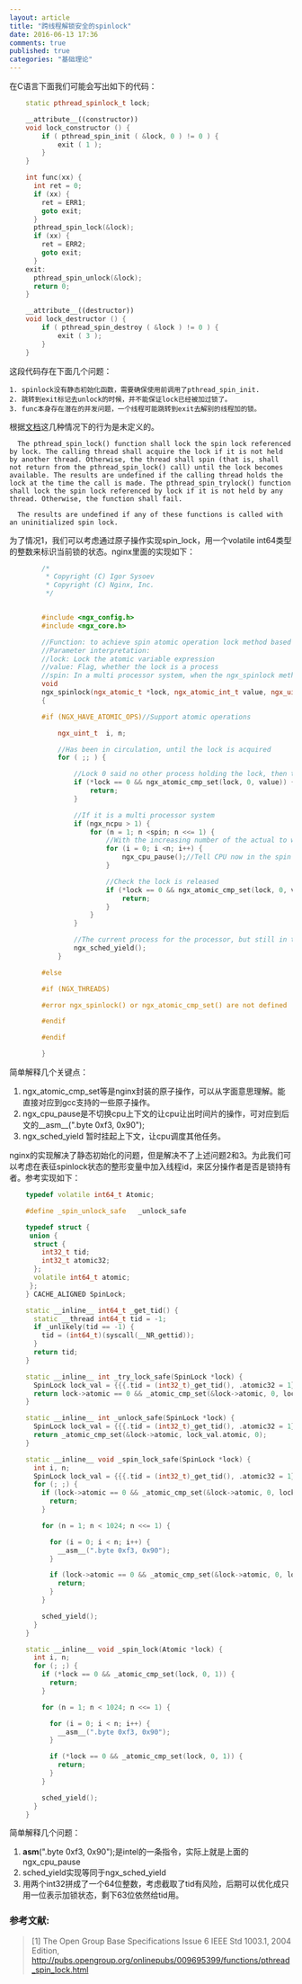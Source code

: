 ```yaml
---
layout: article
title: "跨线程解锁安全的spinlock"
date: 2016-06-13 17:36
comments: true
published: true
categories: "基础理论"
---
```



  在C语言下面我们可能会写出如下的代码：

```c++
	static pthread_spinlock_t lock;

	__attribute__((constructor))
	void lock_constructor () {
	    if ( pthread_spin_init ( &lock, 0 ) != 0 ) {
	        exit ( 1 );
	    }
	}

	int func(xx) {
	  int ret = 0;
	  if (xx) {
	    ret = ERR1;
	    goto exit;
	  }
	  pthread_spin_lock(&lock);
	  if (xx) {
	    ret = ERR2;
	    goto exit;
	  }
	exit:
	  pthread_spin_unlock(&lock);
	  return 0;
	}

	__attribute__((destructor))
	void lock_destructor () {
	    if ( pthread_spin_destroy ( &lock ) != 0 ) {
	        exit ( 3 );
	    }
	}

```

  这段代码存在下面几个问题：

  	1. spinlock没有静态初始化函数，需要确保使用前调用了pthread_spin_init.
  	2. 跳转到exit标记去unlock的时候，并不能保证lock已经被加过锁了。
  	3. func本身存在潜在的并发问题，一个线程可能跳转到exit去解别的线程加的锁。

  根据[文档][1]这几种情况下的行为是未定义的。


	  The pthread_spin_lock() function shall lock the spin lock referenced by lock. The calling thread shall acquire the lock if it is not held by another thread. Otherwise, the thread shall spin (that is, shall not return from the pthread_spin_lock() call) until the lock becomes available. The results are undefined if the calling thread holds the lock at the time the call is made. The pthread_spin_trylock() function shall lock the spin lock referenced by lock if it is not held by any thread. Otherwise, the function shall fail.

	  The results are undefined if any of these functions is called with an uninitialized spin lock.

  为了情况1，我们可以考虑通过原子操作实现spin_lock，用一个volatile int64类型的整数来标识当前锁的状态。nginx里面的实现如下：


```c++
	    /*
	     * Copyright (C) Igor Sysoev
	     * Copyright (C) Nginx, Inc.
	     */


	    #include <ngx_config.h>
	    #include <ngx_core.h>

	    //Function: to achieve spin atomic operation lock method based on ngx_spinlock
	    //Parameter interpretation:
	    //lock: Lock the atomic variable expression
	    //value: Flag, whether the lock is a process
	    //spin: In a multi processor system, when the ngx_spinlock method did not get the lock, the current process in a scheduling kernel in the waiting for the other processors to release the lock time
	    void
	    ngx_spinlock(ngx_atomic_t *lock, ngx_atomic_int_t value, ngx_uint_t spin)
	    {

	    #if (NGX_HAVE_ATOMIC_OPS)//Support atomic operations

	        ngx_uint_t  i, n;

	        //Has been in circulation, until the lock is acquired
	        for ( ;; ) {

	            //Lock 0 said no other process holding the lock, then the lock value indicates the current process holding the lock is set to value parameters
	            if (*lock == 0 && ngx_atomic_cmp_set(lock, 0, value)) {
	                return;
	            }

	            //If it is a multi processor system
	            if (ngx_ncpu > 1) {
	                for (n = 1; n <spin; n <<= 1) {
	                    //With the increasing number of the actual to wait, inspection interval and lock more
	                    for (i = 0; i <n; i++) {
	                        ngx_cpu_pause();//Tell CPU now in the spin lock wait state
	                    }

	                    //Check the lock is released
	                    if (*lock == 0 && ngx_atomic_cmp_set(lock, 0, value)) {
	                        return;
	                    }
	                }
	            }

	            //The current process for the processor, but still in the executable state
	            ngx_sched_yield();
	        }

	    #else

	    #if (NGX_THREADS)

	    #error ngx_spinlock() or ngx_atomic_cmp_set() are not defined !

	    #endif

	    #endif

	    }

```

  简单解释几个关键点：

  1. ngx_atomic_cmp_set等是nginx封装的原子操作，可以从字面意思理解。能直接对应到gcc支持的一些原子操作。
  2. ngx_cpu_pause是不切换cpu上下文的让cpu让出时间片的操作，可对应到后文的__asm__(".byte 0xf3, 0x90");
  3. ngx_sched_yield 暂时挂起上下文，让cpu调度其他任务。

  nginx的实现解决了静态初始化的问题，但是解决不了上述问题2和3。为此我们可以考虑在表征spinlock状态的整形变量中加入线程id，来区分操作者是否是锁持有者。参考实现如下：

```c++
	typedef volatile int64_t Atomic;

	#define _spin_unlock_safe   _unlock_safe

	typedef struct {
	 union {
	  struct {
	    int32_t tid;
	    int32_t atomic32;
	  };
	  volatile int64_t atomic;
	 };
	} CACHE_ALIGNED SpinLock;

	static __inline__ int64_t _get_tid() {
	  static __thread int64_t tid = -1;
	  if _unlikely(tid == -1) {
	    tid = (int64_t)(syscall(__NR_gettid));
	  }
	  return tid;
	}

	static __inline__ int _try_lock_safe(SpinLock *lock) {
	  SpinLock lock_val = {{{.tid = (int32_t)_get_tid(), .atomic32 = 1}}};
	  return lock->atomic == 0 && _atomic_cmp_set(&lock->atomic, 0, lock_val.atomic);
	}

	static __inline__ int _unlock_safe(SpinLock *lock) {
	  SpinLock lock_val = {{{.tid = (int32_t)_get_tid(), .atomic32 = 1}}};
	  return _atomic_cmp_set(&lock->atomic, lock_val.atomic, 0);
	}

	static __inline__ void _spin_lock_safe(SpinLock *lock) {
	  int i, n;
	  SpinLock lock_val = {{{.tid = (int32_t)_get_tid(), .atomic32 = 1}}};
	  for (; ;) {
	    if (lock->atomic == 0 && _atomic_cmp_set(&lock->atomic, 0, lock_val.atomic)) {
	      return;
	    }

	    for (n = 1; n < 1024; n <<= 1) {

	      for (i = 0; i < n; i++) {
	        __asm__(".byte 0xf3, 0x90");
	      }

	      if (lock->atomic == 0 && _atomic_cmp_set(&lock->atomic, 0, lock_val.atomic)) {
	        return;
	      }
	    }

	    sched_yield();
	  }
	}

	static __inline__ void _spin_lock(Atomic *lock) {
	  int i, n;
	  for (; ;) {
	    if (*lock == 0 && _atomic_cmp_set(lock, 0, 1)) {
	      return;
	    }

	    for (n = 1; n < 1024; n <<= 1) {

	      for (i = 0; i < n; i++) {
	        __asm__(".byte 0xf3, 0x90");
	      }

	      if (*lock == 0 && _atomic_cmp_set(lock, 0, 1)) {
	        return;
	      }
	    }

	    sched_yield();
	  }
	}
```

  简单解释几个问题：

  1. __asm__(".byte 0xf3, 0x90");是intel的一条指令，实际上就是上面的ngx_cpu_pause
  2. sched_yield实现等同于ngx_sched_yield
  2. 用两个int32拼成了一个64位整数，考虑截取了tid有风险，后期可以优化成只用一位表示加锁状态，剩下63位依然给tid用。

[1]: http://pubs.opengroup.org/onlinepubs/009695399/functions/pthread_spin_lock.html "The Open Group Base Specifications Issue 6 IEEE Std 1003.1, 2004 Edition"

### 参考文献:

>\[1] The Open Group Base Specifications Issue 6 IEEE Std 1003.1, 2004 Edition, <http://pubs.opengroup.org/onlinepubs/009695399/functions/pthread_spin_lock.html>
